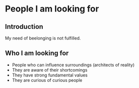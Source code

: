 # People I am looking for

## Introduction

My need of beelonging is not fulfilled.

## Who I am looking for

- People who can influence surroundings (architects of reality)
- They are aware of their shortcomings
- They have strong fundamental values
- They are curious of curious people
